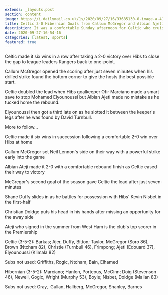 ```yaml
---
extends: _layouts.post
section: content
image: https://i.dailymail.co.uk/1s/2020/09/27/16/33685130-0-image-a-41_1601221579765.jpg 
title: Celtic 3-0 Hibernian Goals from Callum McGregor and Albian Ajeti make it six wins in a row 
description: It was a comfortable Sunday afternoon for Celtic who cruised to a 3-0 victory over Hibernian, their sixth win in a row. Callum McGregor set them on their way with an early goal. 
date: 2020-09-27-16-54-16 
categories: [latest, sports] 
featured: true 
--- 
```

Celtic made it six wins in a row after taking a 2-0 victory over Hibs to close the gap to league leaders Rangers back to one-point.

Callum McGregor opened the scoring after just seven minutes when his drilled strike found the bottom corner to give the hosts the best possible start.

Celtic doubled the lead when Hibs goalkeeper Ofir Marciano made a smart save to stop Mohamed Elyounoussi but Albian Ajeti made no mistake as he tucked home the rebound.

Elyounoussi then got a third late on as he slotted it between the keeper's legs after he was found by David Turnbull. 

More to follow... 

Celtic made it six wins in succession following a comfortable 2-0 win over Hibs at home

Callum McGregor set Neil Lennon's side on their way with a powerful strike early into the game

Albian Ateji made it 2-0 with a comfortable rebound finish as Celtic eased their way to victory

McGregor's second goal of the season gave Celtic the lead after just seven-minutes

Shane Duffy slides in as he battles for possession with Hibs' Kevin Nisbet in the first-half

Christian Doldge puts his head in his hands after missing an opportunity for the away side

Ateji who signed in the summer from West Ham is the club's top scorer in the Premiership

Celtic (3-5-2): Barkas; Ajer, Duffy, Bitton; Taylor, McGregor (Soro 86), Brown (Ntcham 82), Christie (Turnbull 46), Frimpong; Ajeti (Edouard 37), Elyounoussi (Klimala 82)

Subs not used: Griffiths, Rogic, Ntcham, Bain, Elhamed 

Hibernian (3-5-2): Marciano; Hanlon, Porteous, McGinn; Doig (Stevenson 46), Newell, Gogic, Wright (Murphy 53), Boyle; Nisbet, Doidge (Mallan 83)

Subs not used: Gray,  Gullan, Hallberg, McGregor, Shanley, Barnes 

